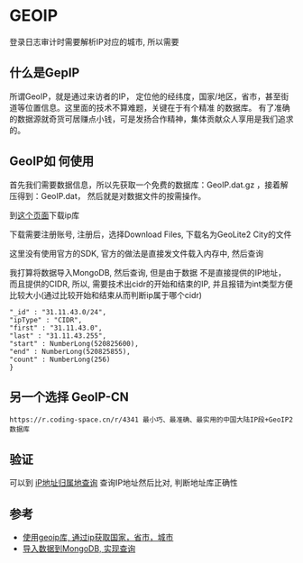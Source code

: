 # GEOIP

登录日志审计时需要解析IP对应的城市, 所以需要


## 什么是GepIP
所谓GeoIP，就是通过来访者的IP， 定位他的经纬度，国家/地区，省市，甚至街道等位置信息。这里面的技术不算难题，关键在于有个精准 的数据库。
有了准确的数据源就奇货可居赚点小钱，可是发扬合作精神，集体贡献众人享用是我们追求的。

 

## GeoIP如 何使用
首先我们需要数据信息，所以先获取一个免费的数据库：GeoIP.dat.gz ，接着解压得到：GeoIP.dat， 然后就是对数据文件的按需操作。

到[这个页面](https://dev.maxmind.com/geoip/geoip2/geolite2/)下载ip库

下载需要注册账号, 注册后，选择Download Files, 下载名为GeoLite2 City的文件

这里没有使用官方的SDK, 官方的做法是直接发文件载入内存中, 然后查询

我打算将数据导入MongoDB, 然后查询, 但是由于数据 不是直接提供的IP地址，而且提供的CIDR,
所以, 需要技术出cidr的开始和结束的IP, 并且报错为int类型方便比较大小(通过比较开始和结束从而判断ip属于哪个cidr)
```
"_id" : "31.11.43.0/24",
"ipType" : "CIDR",
"first" : "31.11.43.0",
"last" : "31.11.43.255",
"start" : NumberLong(520825600),
"end" : NumberLong(520825855),
"count" : NumberLong(256)
}
```

## 另一个选择 GeoIP-CN
```
https://r.coding-space.cn/r/4341 最小巧、最准确、最实用的中国大陆IP段+GeoIP2数据库
```

## 验证
可以到 [iP地址归属地查询](https://www.ip138.com/) 查询IP地址然后比对, 判断地址库正确性

## 参考

+ [使用geoip库, 通过ip获取国家，省市，城市](http://www.fecmall.com/topic/806)
+ [导入数据到MongoDB, 实现查询](http://www.kode12.com/kode12/mongodb/store-compare-ip-address-mongodb-study/)